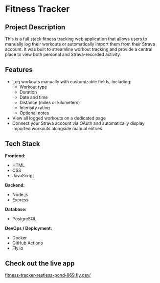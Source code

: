 # Fitness Tracker

## Project Description
This is a full stack fitness tracking web application that allows users to manually log their workouts or automatically import them from their Strava account. It was built to streamline workout tracking and provide a central place to view both personal and Strava-recorded activity.

## Features
- Log workouts manually with customizable fields, including:
  - Workout type
  - Duration
  - Date and time
  - Distance (miles or kilometers)
  - Intensity rating
  - Optional notes
- View all logged workouts on a dedicated page
- Connect your Strava account via OAuth and automatically display imported workouts alongside manual entries


## Tech Stack
**Frontend:**  
- HTML
- CSS
- JavaScript

**Backend:**  
- Node.js  
- Express

**Database:**  
- PostgreSQL  

**DevOps / Deployment:**  
- Docker  
- GitHub Actions  
- Fly.io  

## Check out the live app
[fitness-tracker-restless-pond-869.fly.dev/](fitness-tracker-restless-pond-869.fly.dev/)